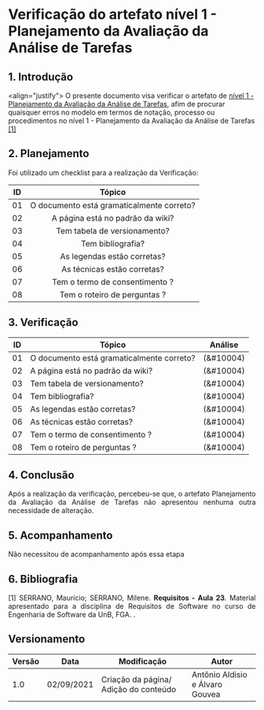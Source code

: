 # Verificação do artefato nível 1 - Planejamento da Avaliação da Análise de Tarefas


## 1. Introdução
<align="justify">
O presente documento visa verificar o artefato de <a href = "/2021.1-FindGlocal/Design/nivel1/Tarefas/Planejamento/">nível 1 - Planejamento da Avaliação da Análise de Tarefas</a>, afim de procurar quaisquer erros no modelo em termos de notação, processo ou procedimentos no nível 1 - Planejamento da Avaliação da Análise de Tarefas <a href="#Bibliografia">[1]</a></p>
</p>

## 2. Planejamento 
<p  align="justify">Foi utilizado um checklist para a realização da Verificação:</p>

<center>

| ID| Tópico |
|:--:|:--:|
| 01 | O documento está gramaticalmente correto? |
| 02 | A página está no padrão da wiki? |
| 03 | Tem tabela de versionamento? |
| 04 | Tem bibliografia? |
| 05 | As legendas estão corretas? |
| 06 | As técnicas estão corretas? | 
| 07 | Tem o termo de consentimento ? | 
| 08 | Tem o roteiro de perguntas ? | 


</center>

## 3. Verificação

<center>

| ID| Tópico | Análise |
|:-:|--|:-:|
| 01 | O documento está gramaticalmente correto? | (&#10004) |
| 02 | A página está no padrão da wiki? | (&#10004) |
| 03 | Tem tabela de versionamento? | (&#10004) |
| 04 | Tem bibliografia? | (&#10004) |
| 05 | As legendas estão corretas? | (&#10004) | 
| 06 | As técnicas estão corretas? |  (&#10004) |
| 07 | Tem o termo de consentimento ? | (&#10004) |
| 08 | Tem o roteiro de perguntas ? | (&#10004) |
</center>

## 4. Conclusão

<p align="justify">
Após a realização da verificação, percebeu-se que, o artefato Planejamento da Avaliação da Análise de Tarefas não apresentou nenhuma outra necessidade de alteração.  
</p>


## 5. Acompanhamento

<p align="justify">
Não necessitou de acompanhamento após essa etapa 
</p>

## 6. Bibliografia <a id="Bibliografia"></a>
<p align = "justify"> [1] SERRANO, Maurício; SERRANO, Milene. <strong>Requisitos - Aula 23</strong>. Material apresentado para a disciplina de Requisitos de Software no curso de Engenharia de Software da UnB, FGA. </a> .</p>


## Versionamento
<center>

| Versão | Data | Modificação | Autor |
|--|--|--|--|
| 1.0 | 02/09/2021 | Criação da página/ Adição do conteúdo | Antônio Aldisio e Álvaro  Gouvea |

</center>
